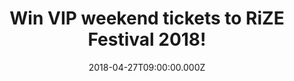 ---
campaign-uuid: "c-1b772f66-b3bf-4e68-a79d-f2a4184f7210"
type: "Preview"
category: "Tickets"
date: "2018-04-27T09:00:00.000Z"
end-date: "2018-05-04T23:59:00.000Z"
disable-form: false
is_promoted: false
has_entry_page: true
title: "Win VIP weekend tickets to RiZE Festival 2018!"
competition-description: "<p>Get your festival mood ready because NME is running a\
  \ competition for 2 lucky winners to attend the brand new RiZE Festival which will\
  \ take place at the iconic Hylands Park in Chelmsford on Friday 17th and Saturday\
  \ 18th August 2018!</p> \r\n<p>If this sounds like the best plan of your summer,\
  \ click on the link for a chance to win!</p>"
hero-header: "Win VIP weekend tickets to RiZE Festival 2018!"
terms-confirmation: "N/A"
banner-img: "https://assets.expresslyapp.com/asset-b6222144-8707-4737-ac27-9fd9f09ad0c5.jpg"
logo-left-href: "http://www.nme.com/"
logo-left-image: "https://assets.expresslyapp.com/asset-4abe75b6-b586-4c6c-aaef-663bdb0f020b.jpg"
logo-left-title: "NME"
bg-image-hero: "https://assets.expresslyapp.com/asset-1639598d-cb96-4b32-8a22-d258aaf435e4.jpg"
bg-image-first: "https://assets.expresslyapp.com/asset-06d1e731-ad2b-4e19-9b84-a3c5b75f28cd.jpg"
bg-image-second: "https://assets.expresslyapp.com/asset-531ab2aa-3045-4563-b459-5ea3850f1fea.jpg"
bg-image-third: "https://assets.expresslyapp.com/asset-e16da817-906d-49e9-b432-255602e9554f.jpg"
section1-content: "Celebrating its very first year, RiZE Festival brings together\
  \ an exciting mix of the very best music from classic indie, pop, urban, dance and\
  \ new upcoming talent across four stages! Hylands Park has a history of hosting\
  \ world class events and this new local festival promises to bring an incredible\
  \ weekend of live music plus a huge hub of the best food and drink on the festival\
  \ circuit!"
section2-content: "<p>The prize includes 2 x VIP weekend tickets so the winner will\
  \ have access to the VIP area which is the heart of the festival and the place to\
  \ be!</p> <p>Liam Gallagher & Stereophonics will be headlining and other artists\
  \ announced include Rag N Bone Man, Rita Ora, James Bay, Years & Years, Bastille,\
  \ Miles Kane and many more…</p>"
section3-content: "<p>A mini festival within the festival, access to the festival’\
  s VIP Area includes:</p>\r\n<p>Street Food Stalls where you can buy delicious food\
  \ *?VIP Bar selling wines, beers, spirits and cocktails *?Glitter Make-up Station\
  \ *?Information hub and Cloakroom *?Proper Toilets?Chill-out area with garden seating?Exclusive\
  \ DJ sets (separate line-up confirmed closer to the show)?VIP wristband</p> \r\n\
  <p>* Please note these items are at an additional Cost</p>\r\n<p>Wanna be there\
  \ now? Complete the form below for a chance to win 2 x VIP tickets and you could\
  \ be singing along with Liam Gallagher & many more at Rize Festival next August!</p>"
entry-title: "Win VIP weekend tickets to RiZE Festival 2018!"
entry-content: "<p>Wanna be there now? Complete the form below for a chance to win\
  \ 2 x VIP tickets and you could be singing along with Liam Gallagher & many more\
  \ at Rize Festival next August!</p>"
has-winner: false
prize-description: "VIP weekend ticket to RiZE Festival"
---